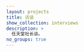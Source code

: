 ```yaml
---
layout: projects
title: 访谈
show_collection: interviews
description: >
  任天堂社长谈。
no_groups: true
---
```

